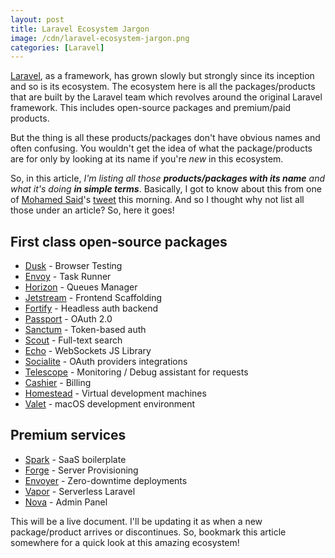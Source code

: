 ```yaml
---
layout: post
title: Laravel Ecosystem Jargon
image: /cdn/laravel-ecosystem-jargon.png
categories: [Laravel]
---
```


[Laravel](https://laravel.com/), as a framework, has grown slowly but strongly since its inception and so is its ecosystem. The ecosystem here is all the packages/products that are built by the Laravel team which revolves around the original Laravel framework. This includes open-source packages and premium/paid products.

But the thing is all these products/packages don't have obvious names and often confusing. You wouldn't get the idea of what the package/products are for only by looking at its name if you're *new* in this ecosystem.

So, in this article, *I'm listing all those **products/packages with its name** and what it's doing **in simple terms***. Basically, I got to know about this from one of [Mohamed Said](https://twitter.com/themsaid)'s [tweet](https://twitter.com/themsaid/status/1308847972067807232) this morning. And so I thought why not list all those under an article? So, here it goes!

## First class open-source packages

- [Dusk](https://laravel.com/docs/8.x/dusk) - Browser Testing
- [Envoy](https://laravel.com/docs/8.x/envoy) - Task Runner
- [Horizon](https://laravel.com/docs/8.x/horizon) - Queues Manager
- [Jetstream](https://jetstream.laravel.com/) - Frontend Scaffolding
- [Fortify](https://github.com/laravel/fortify) - Headless auth backend
- [Passport](https://laravel.com/docs/8.x/passport) - OAuth 2.0
- [Sanctum](https://laravel.com/docs/8.x/sanctum) - Token-based auth
- [Scout](https://laravel.com/docs/8.x/scout) - Full-text search
- [Echo](https://github.com/laravel/echo) - WebSockets JS Library
- [Socialite](https://laravel.com/docs/8.x/socialite) - OAuth providers integrations
- [Telescope](https://laravel.com/docs/8.x/telescope) - Monitoring / Debug assistant for requests
- [Cashier](https://laravel.com/docs/8.x/billing) - Billing
- [Homestead](https://laravel.com/docs/8.x/homestead) - Virtual development machines
- [Valet](https://laravel.com/docs/8.x/valet) - macOS development environment

## Premium services

- [Spark](https://spark.laravel.com/) - SaaS boilerplate
- [Forge](https://forge.laravel.com/) - Server Provisioning
- [Envoyer](https://envoyer.io/) - Zero-downtime deployments
- [Vapor](https://vapor.laravel.com/) - Serverless Laravel
- [Nova](https://nova.laravel.com/) - Admin Panel

This will be a live document. I'll be updating it as when a new package/product arrives or discontinues. So, bookmark this article somewhere for a quick look at this amazing ecosystem!